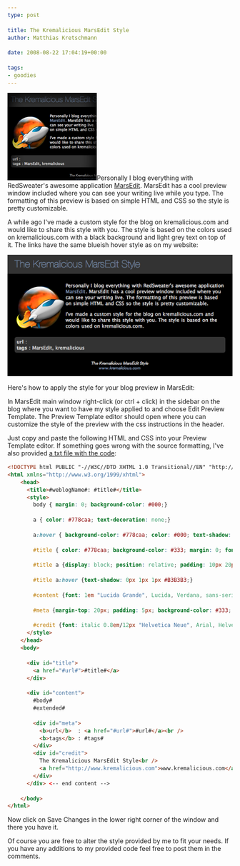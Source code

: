 ```yaml
---
type: post

title: The Kremalicious MarsEdit Style
author: Matthias Kretschmann

date: 2008-08-22 17:04:19+00:00

tags:
- goodies
---
```


![The Kremalicious MarsEdit Style](../media/marsedit_kremalicious.png)Personally I blog everything with RedSweater's awesome application [MarsEdit](http://www.red-sweater.com/marsedit/). MarsEdit has a cool preview window included where you can see your writing live while you type. The formatting of this preview is based on simple HTML and CSS so the style is pretty customizable.

<!-- more -->

A while ago I've made a custom style for the blog on kremalicious.com and would like to share this style with you. The style is based on the colors used on kremalicious.com with a black background and light grey text on top of it. The links have the same blueish hover style as on my website:

[![The Kremalicious MarsEdit Style](../media/marsedit_kremalicious_big.png)](../media/marsedit_kremalicious_big.png)

Here's how to apply the style for your blog preview in MarsEdit:

In MarsEdit main window right-click (or ctrl + click) in the sidebar on the blog where you want to have my style applied to and choose Edit Preview Template. The Preview Template editor should open where you can customize the style of the preview with the css instructions in the header.

Just copy and paste the following HTML and CSS into your Preview Template editor. If something goes wrong with the source formatting, I've also provided [a txt file with the code](../media/marsedit_kremalicious.txt):

```html
<!DOCTYPE html PUBLIC "-//W3C//DTD XHTML 1.0 Transitional//EN" "http://www.w3.org/TR/xhtml1/DTD/xhtml1-transitional.dtd">
<html xmlns="http://www.w3.org/1999/xhtml">
    <head>
      <title>#weblogName#: #title#</title>
      <style>
        body { margin: 0; background-color: #000;}

        a { color: #778caa; text-decoration: none;}

        a:hover { background-color: #778caa; color: #000; text-shadow: 0px 1px 1px #ddd;}

        #title { color: #778caa; background-color: #333; margin: 0; font: normal 2.1em "HelveticaNeue-UltraLight", Helvetica, sans-serif;}

        #title a {display: block; position: relative; padding: 10px 20px;}

        #title a:hover {text-shadow: 0px 1px 1px #B3B3B3;}

        #content {font: 1em "Lucida Grande", Lucida, Verdana, sans-serif; color: #ddd; padding: 10px 20px;}

        #meta {margin-top: 20px; padding: 5px; background-color: #333; -webkit-border-radius: 5px;}

        #credit {font: italic 0.8em/12px "Helvetica Neue", Arial, Helvetica, Geneva, sans-serif; text-align: center; margin-top:20px;}
      </style>
    </head>
    <body>

      <div id="title">
        <a href="#url#">#title#</a>
      </div>

      <div id="content">
        #body#
        #extended#

        <div id="meta">
          <b>url</b>  : <a href="#url#">#url#</a><br />
          <b>tags</b> : #tags#
        </div>
        <div id="credit">
          The Kremalicious MarsEdit Style<br />
          <a href="http://www.kremalicious.com">www.kremalicious.com</a>
        </div>
      </div> <-- end content -->

    </body>
</html>
```

Now click on Save Changes in the lower right corner of the window and there you have it.

Of course you are free to alter the style provided by me to fit your needs. If you have any additions to my provided code feel free to post them in the comments.
